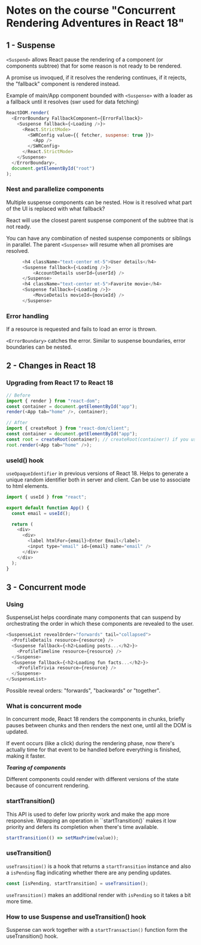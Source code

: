 # Notes on the course "Concurrent Rendering Adventures in React 18"

## 1 - Suspense

`<Suspend>` allows React pause the rendering of a component (or components subtree) that for some reason is not ready to be rendered.

A promise us invoqued, if it resolves the rendering continues, if it rejects, the "fallback" component is rendered instead.

Example of main/App component bounded with `<Suspense>` with a loader as a fallback until it resolves (swr used for data fetching)

```javascript
ReactDOM.render(
  <ErrorBoundary FallbackComponent={ErrorFallback}>
    <Suspense fallback={<Loading />}>
      <React.StrictMode>
        <SWRConfig value={{ fetcher, suspense: true }}>
          <App />
        </SWRConfig>
      </React.StrictMode>
    </Suspense>
  </ErrorBoundary>,
  document.getElementById("root")
);
```

### Nest and parallelize components

Multiple suspense components can be nested. How is it resolved what part of the UI is replaced with what fallback?

React will use the closest parent suspense component of the subtree that is not ready.

You can have any combination of nested suspense components or siblings in parallel. The parent `<Suspense>` will resume when all promises are resolved.

```javascript
      <h4 className="text-center mt-5">User details</h4>
      <Suspense fallback={<Loading />}>
          <AccountDetails userId={userId} />
      </Suspense>
      <h4 className="text-center mt-5">Favorite movie</h4>
      <Suspense fallback={<Loading />}>
          <MovieDetails movieId={movieId} />
      </Suspense>
```

### Error handling

If a resource is requested and fails to load an error is thrown.

`<ErrorBoundary>` catches the error. Similar to suspense boundaries, error boundaries can be nested.

## 2 - Changes in React 18

### Upgrading from React 17 to React 18

```javascript
// Before
import { render } from "react-dom";
const container = document.getElementById("app");
render(<App tab="home" />, container);

// After
import { createRoot } from "react-dom/client";
const container = document.getElementById("app");
const root = createRoot(container); // createRoot(container!) if you use TypeScript
root.render(<App tab="home" />);
```

### useId() hook

`useOpaqueIdentifier` in previous versions of React 18. Helps to generate a unique random identifier both in server and client. Can be use to associate to html elements.

```javascript
import { useId } from "react";

export default function App() {
  const email = useId();

  return (
    <div>
      <div>
        <label htmlFor={email}>Enter Email</label>
        <input type="email" id={email} name="email" />
      </div>
    </div>
  );
}
```

## 3 - Concurrent mode

### Using <SuspenseList>

SuspenseList helps coordinate many components that can suspend by orchestrating the order in which these components are revealed to the user.

```javascript
<SuspenseList revealOrder="forwards" tail="collapsed">
  <ProfileDetails resource={resource} />
  <Suspense fallback={<h2>Loading posts...</h2>}>
    <ProfileTimeline resource={resource} />
  </Suspense>
  <Suspense fallback={<h2>Loading fun facts...</h2>}>
    <ProfileTrivia resource={resource} />
  </Suspense>
</SuspenseList>
```

Possible reveal orders: "forwards", "backwards" or "together".

### What is concurrent mode

In concurrent mode, React 18 renders the components in chunks, briefly pauses between chunks and then renders the next one, until all the DOM is updated.

If event occurs (like a click) during the rendering phase, now there's actually time for that event to be handled before everything is finished, making it faster.

**_Tearing of components_**

Different components could render with different versions of the state because of concurrent rendering.

### startTransition()

This API is used to defer low priority work and make the app more responsive. Wrapping an operation in ``startTransition()` makes it low priority and defers its completion when there's time available.

```javascript
startTransition(() => setMaxPrime(value));
```

### useTransition()

`useTransition()` is a hook that returns a `startTransition` instance and also a `isPending` flag indicating whether there are any pending updates.

```javascript
const [isPending, startTransition] = useTransition();
```

`useTransition()` makes an additional render with `isPending` so it takes a bit more time.

### How to use Suspense and useTransition() hook

Suspense can work together with a `startTransaction()` function form the useTransition() hook.
